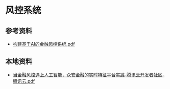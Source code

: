 # 风控系统

## 参考资料
- [构建基于AI的金融风控系统.pdf](pdf/构建基于AI的金融风控系统.pdf)

## 本地资料
- [当金融风控遇上人工智能，众安金融的实时特征平台实践-腾讯云开发者社区-腾讯云.pdf](local/%E5%BD%93%E9%87%91%E8%9E%8D%E9%A3%8E%E6%8E%A7%E9%81%87%E4%B8%8A%E4%BA%BA%E5%B7%A5%E6%99%BA%E8%83%BD%EF%BC%8C%E4%BC%97%E5%AE%89%E9%87%91%E8%9E%8D%E7%9A%84%E5%AE%9E%E6%97%B6%E7%89%B9%E5%BE%81%E5%B9%B3%E5%8F%B0%E5%AE%9E%E8%B7%B5-%E8%85%BE%E8%AE%AF%E4%BA%91%E5%BC%80%E5%8F%91%E8%80%85%E7%A4%BE%E5%8C%BA-%E8%85%BE%E8%AE%AF%E4%BA%91.pdf)
